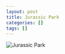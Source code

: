 ```yaml
---
layout: post
title: Jurassic Park
categories: []
tags: []
---
```

![Jurassic Park](https://m.media-amazon.com/images/M/MV5BMjM2MDgxMDg0Nl5BMl5BanBnXkFtZTgwNTM2OTM5NDE@._V1.jpg)
